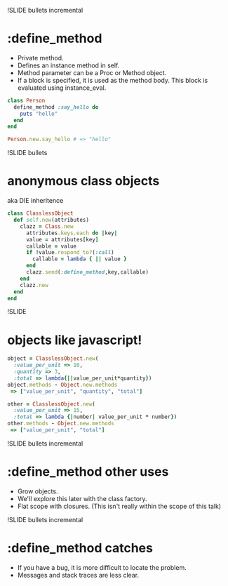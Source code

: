 !SLIDE bullets incremental

# :define_method

- Private method.
- Defines an instance method in self.
- Method parameter can be a Proc or Method object.
- If a block is specified, it is used as the method body.  This block is evaluated using instance_eval.

```ruby
class Person
  define_method :say_hello do
    puts "hello"
  end
end

Person.new.say_hello # => "hello"
```

!SLIDE bullets

# anonymous class objects
aka DIE inheritence

```ruby
class ClasslessObject
  def self.new(attributes)
    clazz = Class.new
      attributes.keys.each do |key|
      value = attributes[key]
      callable = value
      if !value.respond_to?(:call)
        callable = lambda { || value }
      end
      clazz.send(:define_method,key,callable)
    end
    clazz.new
  end
end
```

!SLIDE

# objects like javascript!
```ruby
object = ClasslessObject.new(
  :value_per_unit => 10,
  :quantity => 3,
  :total => lambda{||value_per_unit*quantity})
object.methods - Object.new.methods
 => ["value_per_unit", "quantity", "total"]

other = ClasslessObject.new(
  :value_per_unit => 15,
  :total => lambda {|number| value_per_unit * number})
other.methods - Object.new.methods
 => ["value_per_unit", "total"]
```

!SLIDE bullets incremental

# :define_method other uses

- Grow objects.
- We'll explore this later with the class factory.
- Flat scope with closures.  (This isn't really within the scope of this talk)

!SLIDE bullets incremental

# :define_method catches

- If you have a bug, it is more difficult to locate the problem.
- Messages and stack traces are less clear.
